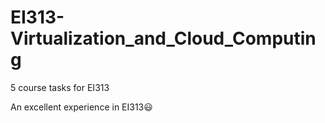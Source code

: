 # EI313-Virtualization_and_Cloud_Computing
5 course tasks for EI313

An excellent experience in EI313😃 
